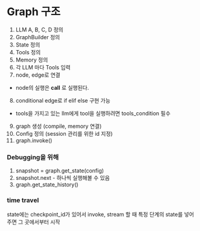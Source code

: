 
# Graph 구조

1. LLM A, B, C, D 정의
2. GraphBuilder 정의
3. State 정의
4. Tools 정의
5. Memory 정의
6. 각 LLM 마다 Tools 입력
7. node, edge로 연결
  - node의 실행은 __call__ 로 실행된다.
8. conditional edge로 if elif else 구현 가능
  - tools을 가지고 있는 llm에게 tool을 실행하려면 tools_condition 필수
9. graph 생성 (compile, memory 연결)
10. Config 정의 (session 관리를 위한 id 지정)
11. graph.invoke()

### Debugging을 위해
1. snapshot = graph.get_state(config)
2. snapshot.next - 하나씩 실행해볼 수 있음
3. graph.get_state_history()

### time travel
state에는 checkpoint_id가 있어서 invoke, stream 할 때 특정 단계의 state를 넣어주면 그 곳에서부터 시작